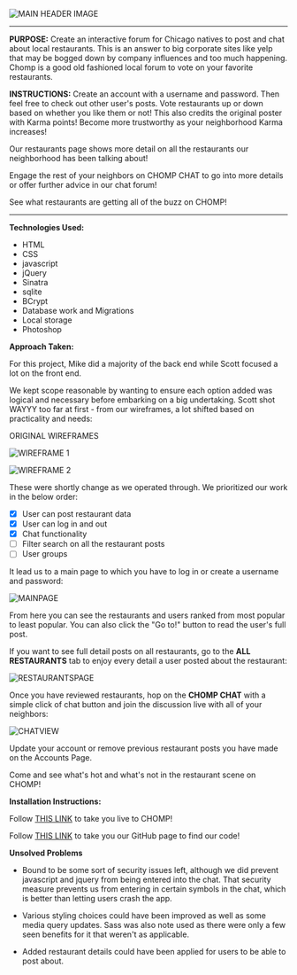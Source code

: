 ![MAIN HEADER IMAGE](public/images/chomp_title.png)

*************************************************

**PURPOSE:** Create an interactive forum for Chicago natives to post and chat about local restaurants. This is an answer to big corporate sites like yelp that may be bogged down by company influences and too much happening. Chomp is a good old fashioned local forum to vote on your favorite restaurants.

**INSTRUCTIONS:** Create an account with a username and password. Then feel free to check out other user's posts. Vote restaurants up or down based on whether you like them or not! This also credits the original poster with Karma points! Become more trustworthy as your neighborhood Karma increases!

Our restaurants page shows more detail on all the restaurants our neighborhood has been talking about!

Engage the rest of your neighbors on CHOMP CHAT to go into more details or offer further advice in our chat forum!

See what restaurants are getting all of the buzz on CHOMP!

*********************************************

**Technologies Used:**
- HTML
- CSS
- javascript
- jQuery
- Sinatra
- sqlite
- BCrypt
- Database work and Migrations
- Local storage
- Photoshop


**Approach Taken:**

For this project, Mike did a majority of the back end while Scott focused a lot on the front end.

We kept scope reasonable by wanting to ensure each option added was logical and necessary before embarking on a big undertaking. Scott shot WAYYY too far at first - from our wireframes, a lot shifted based on practicality and needs:

ORIGINAL WIREFRAMES

![WIREFRAME 1](public/images/wireframe_1.JPG)

![WIREFRAME 2](public/images/wireframe_2.JPG)

These were shortly change as we operated through. We prioritized our work in the below order:

- [x] User can post restaurant data
- [x] User can log in and out
- [x] Chat functionality
- [ ] Filter search on all the restaurant posts
- [ ] User groups

It lead us to a main page to which you have to log in or create a username and password:

![MAINPAGE](public/images/mainpage.png)

From here you can see the restaurants and users ranked from most popular to least popular. You can also click the "Go to!" button to read the user's full post.

If you want to see full detail posts on all restaurants, go to the **ALL RESTAURANTS** tab to enjoy every detail a user posted about the restaurant:

![RESTAURANTSPAGE](public/images/restaurants_view.png)

Once you have reviewed restaurants, hop on the **CHOMP CHAT** with a simple click of chat button and join the discussion live with all of your neighbors:

![CHATVIEW](public/images/chomp_chat_view.png)

Update your account or remove previous restaurant posts you have made on the Accounts Page.

Come and see what's hot and what's not in the restaurant scene on CHOMP!

**Installation Instructions:**

Follow <a href="http://chomp-chicago.herokuapp.com/">THIS LINK</a> to take you live to CHOMP!

Follow <a href="https://github.com/wileysb88/project_2">THIS LINK</a> to take you our GitHub page to find our code!

**Unsolved Problems**

- Bound to be some sort of security issues left, although we did prevent javascript and jquery from being entered into the chat. That security measure prevents us from entering in certain symbols in the chat, which is better than letting users crash the app.

- Various styling choices could have been improved as well as some media query updates. Sass was also note used as there were only a few seen benefits for it that weren't as applicable.

- Added restaurant details could have been applied for users to be able to post about. 
